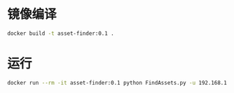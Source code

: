 # 镜像编译

```sh
docker build -t asset-finder:0.1 .
```

# 运行

```sh
docker run --rm -it asset-finder:0.1 python FindAssets.py -u 192.168.1.1-192.168.1.2
```
